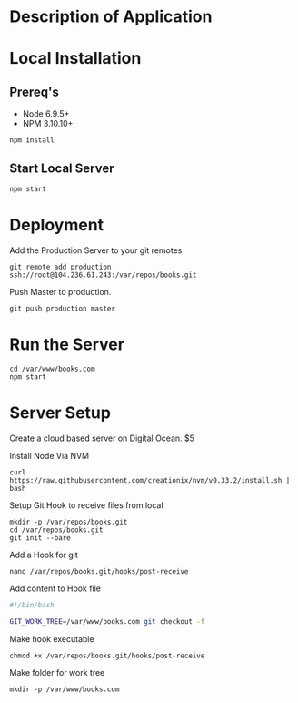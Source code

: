 # Description of Application

# Local Installation

## Prereq's

* Node 6.9.5+
* NPM 3.10.10+

```
npm install
```

## Start Local Server

```
npm start
```

# Deployment

Add the Production Server to your git remotes

```
git remote add production ssh://root@104.236.61.243:/var/repos/books.git
```

Push Master to production.

```
git push production master
```

# Run the Server

```
cd /var/www/books.com
npm start
```



# Server Setup

Create a cloud based server on Digital Ocean. $5

Install Node Via NVM

```shell
curl https://raw.githubusercontent.com/creationix/nvm/v0.33.2/install.sh | bash
```

Setup Git Hook to receive files from local

```shell
mkdir -p /var/repos/books.git
cd /var/repos/books.git
git init --bare
```

Add a Hook for git

```
nano /var/repos/books.git/hooks/post-receive
```

Add content to Hook file

```bash
#!/bin/bash

GIT_WORK_TREE=/var/www/books.com git checkout -f
```

Make hook executable

```
chmod +x /var/repos/books.git/hooks/post-receive
```

Make folder for work tree

```
mkdir -p /var/www/books.com
```
